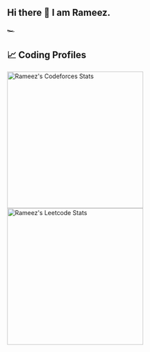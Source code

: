 ## Hi there 👋 I am Rameez.
🏎
<!--
![Rameez's GitHub stats](https://github-readme-stats.vercel.app/api?username=freakin23&show_icons=true&rank_icon=github&theme=transparent)
![Top Langs](https://github-readme-stats.vercel.app/api/top-langs/?username=freakin23&layout=compact)
-->

## 📈 Coding Profiles

<span>
<a href="https://codeforces.com/profile/freakin23">
<img height="316" src="https://codeforces-readme-stats.vercel.app/api/card?username=freakin23&force_username=true&border_color=404040" alt="Rameez's Codeforces Stats"/>
</a>
<a href="https://leetcode.com/freakin23">
<img height="316" src="https://leetcard.jacoblin.cool/freakin23?theme=light&font=Ubuntu&cache=14400&ext=contest&sheets=https://gist.githubusercontent.com/freakin23/5e715e284c89cace8f5fa09f7fb930b8/raw/ec0be570f114124b1a2156a660d67baa0ab5639d/leetcode_stats_card.css" alt="Rameez's Leetcode Stats"/>
</a>
</span>

<!--
**freakin23/freakin23** is a ✨ _special_ ✨ repository because its `README.md` (this file) appears on your GitHub profile.

Here are some ideas to get you started:

- 🔭 I’m currently working on ...
- 🌱 I’m currently learning ...
- 👯 I’m looking to collaborate on ...
- 🤔 I’m looking for help with ...
- 💬 Ask me about ...
- 📫 How to reach me: ...
- 😄 Pronouns: ...
- ⚡ Fun fact: ...
-->
